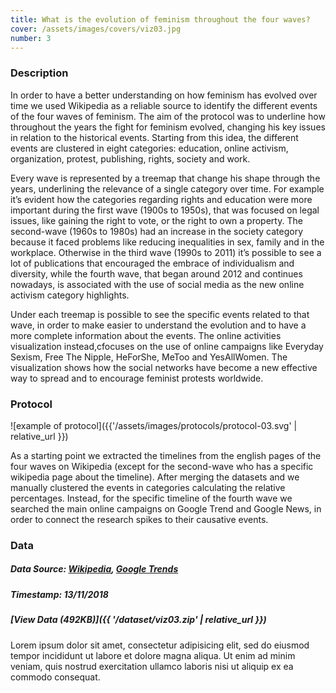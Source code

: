 ```yaml
---
title: What is the evolution of feminism throughout the four waves?
cover: /assets/images/covers/viz03.jpg
number: 3
---
```

### Description
In order to have a better understanding on how feminism has evolved over time we used Wikipedia as a reliable source to identify the different events of the four waves of feminism. The aim of the protocol was to underline how throughout the years the fight for feminism evolved, changing his key issues in relation to the historical events. Starting from this idea, the different events are clustered in eight categories: education, online activism, organization, protest, publishing, rights, society and work.

Every wave is represented by a treemap that change his shape through the years, underlining the relevance of a single category over time. For example it’s evident how the categories regarding rights and education were more important during the first wave (1900s to 1950s), that was focused on legal issues, like gaining the right to vote, or the right to own a property. The second-wave (1960s to 1980s) had an increase in the society category because it faced problems like reducing inequalities in sex, family and in the workplace. Otherwise in the third wave (1990s to 2011) it’s possible to see a lot of publications that encouraged the embrace of individualism and diversity, while the fourth wave, that began around 2012 and continues nowadays, is associated with the use of social media as the new online activism category highlights.

Under each treemap is possible to see the specific events related to that wave, in order to make easier to understand the evolution and to have a more complete information about the events. The online activities visualization instead,cfocuses on the use of online campaigns like Everyday Sexism, Free The Nipple, HeForShe, MeToo and YesAllWomen. The visualization shows how the social networks have become a new effective way to spread and to encourage feminist protests worldwide. 

### Protocol
![example of protocol]({{'/assets/images/protocols/protocol-03.svg' | relative_url }})

As a starting point we extracted the timelines from the english pages of the four waves on Wikipedia (except for the second-wave who has a specific wikipedia page about the timeline). After merging the datasets and we manually clustered the events in categories calculating the relative percentages. Instead, for the specific timeline of the fourth wave we searched the main online campaigns on Google Trend and Google News, in order to connect the research spikes to their causative events.  


### Data
##### Data Source: [Wikipedia](https://en.wikipedia.org/wiki/Main_Page), [Google Trends](https://trends.google.com/)
##### Timestamp: 13/11/2018
##### [View Data (492KB)]({{ '/dataset/viz03.zip' | relative_url }})
Lorem ipsum dolor sit amet, consectetur adipisicing elit, sed do eiusmod tempor incididunt ut labore et dolore magna aliqua.
Ut enim ad minim veniam, quis nostrud exercitation ullamco laboris nisi ut aliquip ex ea commodo consequat.
